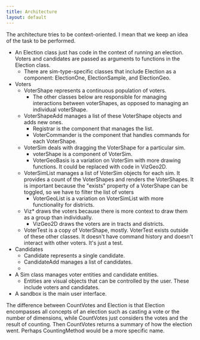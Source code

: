 ```yaml
---
title: Architecture
layout: default
---
```


The architecture tries to be context-oriented. I mean that we keep an idea of the task to be performed.

* An Election class just has code in the context of running an election. Voters and candidates are passed as arguments to functions in the Election class. 
    * There are sim-type-specific classes that include Election as a component: ElectionOne, ElectionSample, and ElectionGeo.
* Voters
    * VoterShape represents a continuous population of voters. 
        * The other classes below are responsible for managing interactions between voterShapes, as opposed to managing an individual voterShape.
    * VoterShapeAdd manages a list of these VoterShape objects and adds new ones. 
        * Registrar is the component that manages the list.
        * VoterCommander is the component that handles commands for each VoterShape.
    * VoterSim deals with dragging the VoterShape for a particular sim.
        * voterShape is a component of VoterSim.
        * VoterGeoBasis is a variation on VoterSim with more drawing functions. It could be replaced with code in VizGeo2D.
    * VoterSimList manages a list of VoterSim objects for each sim. It provides a count of the VoterShapes and renders the VoterShapes. It is important because the "exists" property of a VoterShape can be toggled, so we have to filter the list of voters
        * VoterGeoList is a variation on VoterSimList with more functionality for districts. 
    * Viz* draws the voters because there is more context to draw them as a group than individually. 
        * VizGeo2D draws the voters are in tracts and districts.
    * VoterTest is a copy of VoterShape, mostly. VoterTest exists outside of these other classes. It doesn't have command history and doesn't interact with other voters. It's just a test.
* Candidates
    * Candidate represents a single candidate.
    * CandidateAdd manages a list of candidates.
    * 
* A Sim class manages voter entities and candidate entities.
    * Entities are visual objects that can be controlled by the user. These include voters and candidates.
* A sandbox is the main user interface.

The difference between CountVotes and Election is that Election encompasses all concepts of an election such as casting a vote or the number of dimensions, while CountVotes just considers the votes and the result of counting. Then CountVotes returns a summary of how the election went. Perhaps CountingMethod would be a more specific name.